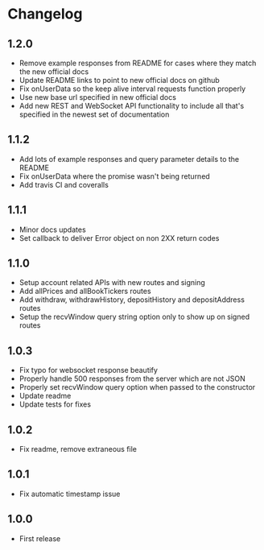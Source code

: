 # Changelog

## 1.2.0
- Remove example responses from README for cases where they match the new official docs
- Update README links to point to new official docs on github
- Fix onUserData so the keep alive interval requests function properly
- Use new base url specified in new official docs
- Add new REST and WebSocket API functionality to include all that's specified in the newest set of documentation

## 1.1.2
- Add lots of example responses and query parameter details to the README
- Fix onUserData where the promise wasn't being returned
- Add travis CI and coveralls

## 1.1.1
- Minor docs updates
- Set callback to deliver Error object on non 2XX return codes

## 1.1.0
- Setup account related APIs with new routes and signing
- Add allPrices and allBookTickers routes
- Add withdraw, withdrawHistory, depositHistory and depositAddress routes
- Setup the recvWindow query string option only to show up on signed routes

## 1.0.3
- Fix typo for websocket response beautify
- Properly handle 500 responses from the server which are not JSON
- Properly set recvWindow query option when passed to the constructor
- Update readme
- Update tests for fixes

## 1.0.2
- Fix readme, remove extraneous file

## 1.0.1
- Fix automatic timestamp issue

## 1.0.0
- First release